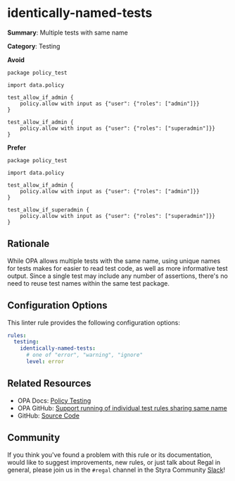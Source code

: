 # identically-named-tests

**Summary**: Multiple tests with same name

**Category**: Testing

**Avoid**
```rego
package policy_test

import data.policy

test_allow_if_admin {
    policy.allow with input as {"user": {"roles": ["admin"]}}
}

test_allow_if_admin {
    policy.allow with input as {"user": {"roles": ["superadmin"]}}
}
```

**Prefer**
```rego
package policy_test

import data.policy

test_allow_if_admin {
    policy.allow with input as {"user": {"roles": ["admin"]}}
}

test_allow_if_superadmin {
    policy.allow with input as {"user": {"roles": ["superadmin"]}}
}
```

## Rationale

While OPA allows multiple tests with the same name, using unique names for tests makes for easier to read test code, as
well as more informative test output. Since a single test may include any number of assertions, there's no need to reuse
test names within the same test package.

## Configuration Options

This linter rule provides the following configuration options:

```yaml
rules:
  testing:
    identically-named-tests:
      # one of "error", "warning", "ignore"
      level: error
```

## Related Resources

- OPA Docs: [Policy Testing](https://www.openpolicyagent.org/docs/policy-testing/)
- OPA GitHub: [Support running of individual test rules sharing same name](https://github.com/open-policy-agent/opa/issues/5766)
- GitHub: [Source Code](https://github.com/StyraInc/regal/blob/main/bundle/regal/rules/testing/identically-named-tests/identically_named_tests.rego)

## Community

If you think you've found a problem with this rule or its documentation, would like to suggest improvements, new rules,
or just talk about Regal in general, please join us in the `#regal` channel in the Styra Community
[Slack](https://inviter.co/styra)!

